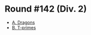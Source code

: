# Round #142 (Div. 2)

* [A. Dragons][]
* [B. T-primes][]

[A. Dragons]:  http://codeforces.com/contest/230/problem/A
[B. T-primes]: http://codeforces.com/contest/230/problem/B
